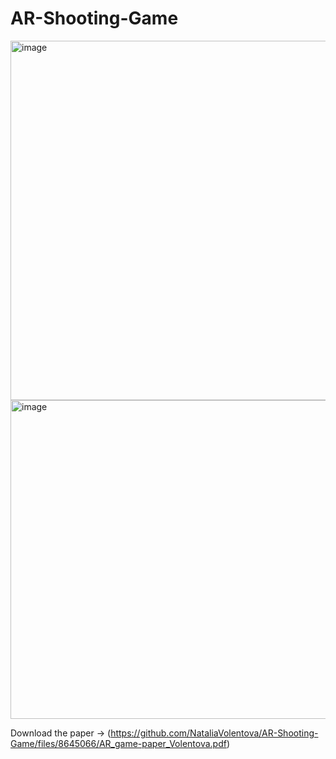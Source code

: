 # AR-Shooting-Game



<img width="575" alt="image" src="https://user-images.githubusercontent.com/56755479/167253637-635b6536-1c51-4158-98cd-e9bd3153f7a2.png">
<img width="510" alt="image" src="https://user-images.githubusercontent.com/56755479/167253667-9a8cf38c-1200-41e7-bf74-aedca3429ce8.png">

Download the paper -> (https://github.com/NataliaVolentova/AR-Shooting-Game/files/8645066/AR_game-paper_Volentova.pdf)
 

